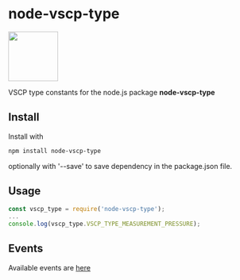 # node-vscp-type

<img src="https://vscp.org/images/logo.png" width="100">

VSCP type constants for the node.js package **node-vscp-type**

## Install
Install with

```bash
npm install node-vscp-type
```

optionally with '--save' to save dependency in the package.json file.

## Usage

```javascript
const vscp_type = require('node-vscp-type');
...
console.log(vscp_type.VSCP_TYPE_MEASUREMENT_PRESSURE);
```

## Events
Available events are [here](https://grodansparadis.gitbooks.io/the-vscp-specification/?id=start/)